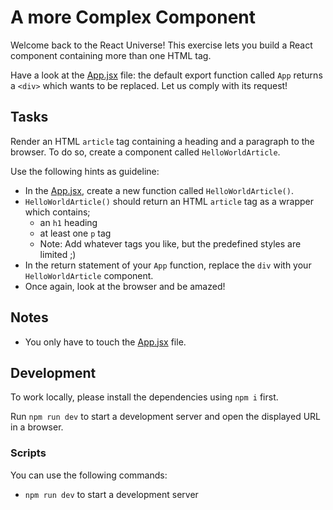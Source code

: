 # A more Complex Component

Welcome back to the React Universe! This exercise lets you build a React component containing more than one HTML tag.

Have a look at the [App.jsx](./src/App.jsx) file: the default export function called `App` returns a `<div>` which wants to be replaced. Let us comply with its request!

## Tasks

Render an HTML `article` tag containing a heading and a paragraph to the browser. To do so, create a component called `HelloWorldArticle`.

Use the following hints as guideline:

- In the [App.jsx](src/App.jsx), create a new function called `HelloWorldArticle()`.
- `HelloWorldArticle()` should return an HTML `article` tag as a wrapper which contains;
  - an `h1` heading
  - at least one `p` tag
  - Note: Add whatever tags you like, but the predefined styles are limited ;)
- In the return statement of your `App` function, replace the `div` with your `HelloWorldArticle` component.
- Once again, look at the browser and be amazed!

## Notes

- You only have to touch the [App.jsx](src/App.jsx) file.

## Development

To work locally, please install the dependencies using `npm i` first.

Run `npm run dev` to start a development server and open the displayed URL in a browser.

### Scripts

You can use the following commands:

- `npm run dev` to start a development server
